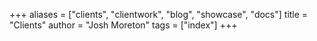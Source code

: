+++
aliases = ["clients", "clientwork", "blog", "showcase", "docs"]
title = "Clients"
author = "Josh Moreton"
tags = ["index"]
+++
